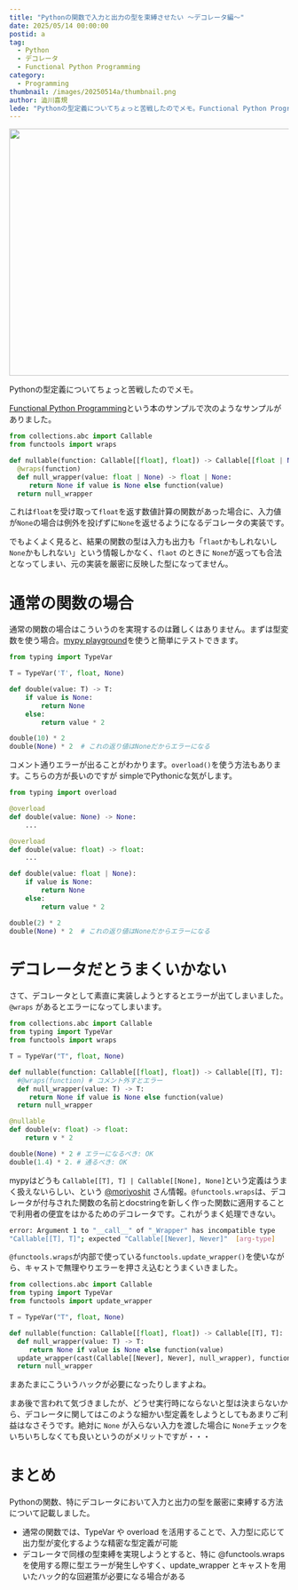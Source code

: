 ```yaml
---
title: "Pythonの関数で入力と出力の型を束縛させたい 〜デコレータ編〜"
date: 2025/05/14 00:00:00
postid: a
tag:
  - Python
  - デコレータ
  - Functional Python Programming
category:
  - Programming
thumbnail: /images/20250514a/thumbnail.png
author: 澁川喜規
lede: "Pythonの型定義についてちょっと苦戦したのでメモ。Functional Python Programmingという本のサンプルで次のようなサンプルがありました。"
---
```


<img src="/images/20250514a/python.png" alt="" width="715" height="445">

Pythonの型定義についてちょっと苦戦したのでメモ。

[Functional Python Programming](https://www.amazon.co.jp/-/en/Steven-F-Lott/dp/1803232579)という本のサンプルで次のようなサンプルがありました。

```py
from collections.abc import Callable
from functools import wraps

def nullable(function: Callable[[float], float]) -> Callable[[float | None], float | None]:
  @wraps(function)
  def null_wrapper(value: float | None) -> float | None:
     return None if value is None else function(value)
  return null_wrapper
```

これは``float``を受け取って``float``を返す数値計算の関数があった場合に、入力値が``None``の場合は例外を投げずに``None``を返せるようになるデコレータの実装です。

でもよくよく見ると、結果の関数の型は入力も出力も「``flaot``かもしれないし``None``かもしれない」という情報しかなく、``flaot`` のときに ``None``が返っても合法となってしまい、元の実装を厳密に反映した型になってません。

# 通常の関数の場合

通常の関数の場合はこういうのを実現するのは難しくはありません。まずは型変数を使う場合。[mypy playground](https://mypy-play.net/?mypy=latest&python=3.13)を使うと簡単にテストできます。

```py
from typing import TypeVar

T = TypeVar('T', float, None)

def double(value: T) -> T:
    if value is None:
        return None
    else:
        return value * 2

double(10) * 2
double(None) * 2  # これの返り値はNoneだからエラーになる
```

コメント通りエラーが出ることがわかります。`overload()`を使う方法もあります。こちらの方が長いのですが simpleでPythonicな気がします。

```py
from typing import overload

@overload
def double(value: None) -> None:
    ...

@overload
def double(value: float) -> float:
    ...

def double(value: float | None):
    if value is None:
        return None
    else:
        return value * 2

double(2) * 2
double(None) * 2  # これの返り値はNoneだからエラーになる
```

# デコレータだとうまくいかない

さて、デコレータとして素直に実装しようとするとエラーが出てしまいました。 ``@wraps`` があるとエラーになってしまいます。

```py
from collections.abc import Callable
from typing import TypeVar
from functools import wraps

T = TypeVar("T", float, None)

def nullable(function: Callable[[float], float]) -> Callable[[T], T]:
  #@wraps(function) # コメント外すとエラー
  def null_wrapper(value: T) -> T:
     return None if value is None else function(value)
  return null_wrapper

@nullable
def double(v: float) -> float:
    return v * 2

double(None) * 2 # エラーになるべき: OK
double(1.4) * 2. # 通るべき: OK
```

mypyはどうも `Callable[[T], T] | Callable[[None], None]`という定義はうまく扱えないらしい、という [@moriyoshit](https://x.com/moriyoshit) さん情報。``@functools.wraps``は、デコレータが付与された関数の名前とdocstringを新しく作った関数に適用することで利用者の便宜をはかるためのデコレータです。これがうまく処理できない。

```sh
error: Argument 1 to "__call__" of "_Wrapper" has incompatible type
"Callable[[T], T]"; expected "Callable[[Never], Never]"  [arg-type]
```

``@functools.wraps``が内部で使っている``functools.update_wrapper()``を使いながら、キャストで無理やりエラーを押さえ込むとうまくいきました。

```py
from collections.abc import Callable
from typing import TypeVar
from functools import update_wrapper

T = TypeVar("T", float, None)

def nullable(function: Callable[[float], float]) -> Callable[[T], T]:
  def null_wrapper(value: T) -> T:
     return None if value is None else function(value)
  update_wrapper(cast(Callable[[Never], Never], null_wrapper), function)
  return null_wrapper
```

まあたまにこういうハックが必要になったりしますよね。

まあ後で言われて気づきましたが、どうせ実行時にならないと型は決まらないから、デコレータに関してはこのような細かい型定義をしようとしてもあまりご利益はなさそうです。絶対に ``None`` が入らない入力を渡した場合に ``None``チェックをいちいちしなくても良いというのがメリットですが・・・

# まとめ

Pythonの関数、特にデコレータにおいて入力と出力の型を厳密に束縛する方法について記載しました。

- 通常の関数では、TypeVar や overload を活用することで、入力型に応じて出力型が変化するような精密な型定義が可能
- デコレータで同様の型束縛を実現しようとすると、特に @functools.wraps を使用する際に型エラーが発生しやすく、update_wrapper とキャストを用いたハック的な回避策が必要になる場合がある
